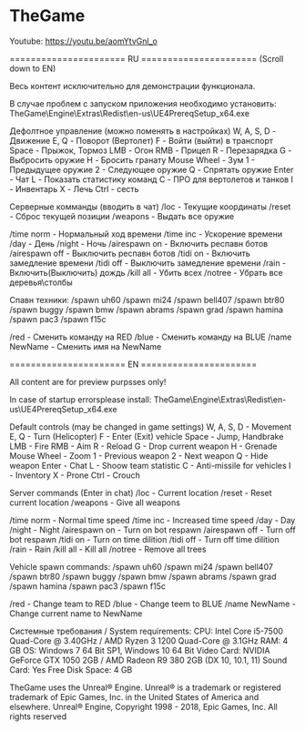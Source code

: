 ﻿# TheGame

Youtube: https://youtu.be/aomYtvGnl_o

====================== RU ====================== (Scroll down to EN)

Весь контент исключительно для демонстрации функционала.

В случае проблем с запуском приложения необходимо установить: TheGame\Engine\Extras\Redist\en-us\UE4PrereqSetup_x64.exe

Дефолтное управление (можно поменять в настройках)
W, A, S, D - Движение
E, Q - Поворот (Вертолет)
F - Войти (выйти) в транспорт
Space - Прыжок, Тормоз
LMB - Огон
RMB - Прицел
R - Перезарядка
G - Выбросить оружие
H - Бросить гранату
Mouse Wheel - Зум
1 - Предыдущее оружие
2 - Следующее оружие
Q - Спрятать оружие
Enter - Чат
L - Показать статистику команд
C - ПРО для вертолетов и танков
I - Инвентарь
X - Лечь
Ctrl - сесть

Серверные комманды (вводить в чат)
/loc - Текущие координаты
/reset - Сброс текущей позиции
/weapons - Выдать все оружие

/time norm - Нормальный ход времени
/time inc - Ускорение времени
/day - День
/night - Ночь
/airespawn on - Включить респавн ботов
/airespawn off - Выключить респавн ботов
/tidi on - Включить замедление времени
/tidi off - Выключить замедление времени
/rain - Включить(Выключить) дождь
/kill all - Убить всех
/notree - Убрать все деревья\столбы

Спавн техники:
/spawn uh60
/spawn mi24
/spawn bell407
/spawn btr80
/spawn buggy
/spawn bmw
/spawn abrams
/spawn grad
/spawn hamina
/spawn pac3
/spawn f15c

/red - Сменить команду на RED
/blue - Сменить команду на BLUE
/name NewName - Сменить имя на NewName

====================== EN ======================

All content are for preview purpsses only!

In case of startup errorsplease install: TheGame\Engine\Extras\Redist\en-us\UE4PrereqSetup_x64.exe

Default controls (may be changed in game settings)
W, A, S, D - Movement
E, Q - Turn (Helicopter)
F - Enter (Exit) vehicle
Space - Jump, Handbrake
LMB - Fire
RMB - Aim
R - Reload
G - Drop current weapon
H - Grenade
Mouse Wheel - Zoom
1 - Previous weapon
2 - Next weapon
Q - Hide weapon
Enter - Chat
L - Shoow team statistic
C - Anti-missile for vehicles
I - Inventory
X - Prone
Ctrl - Crouch

Server commands (Enter in chat)
/loc - Current location
/reset - Reset current location
/weapons - Give all weapons

/time norm - Normal time speed
/time inc - Increased time speed
/day - Day
/night - Night
/airespawn on - Turn on bot respawn
/airespawn off - Turn off bot respawn
/tidi on - Turn on time dilition
/tidi off - Turn off time dilition
/rain - Rain
/kill all - Kill all
/notree - Remove all trees

Vehicle spawn commands:
/spawn uh60
/spawn mi24
/spawn bell407
/spawn btr80
/spawn buggy
/spawn bmw
/spawn abrams
/spawn grad
/spawn hamina
/spawn pac3
/spawn f15c

/red - Change team to RED
/blue - Change teem to BLUE
/name NewName - Change current name to NewName

Системные требования / System requirements:
CPU:			Intel Core i5-7500 Quad-Core @ 3.40GHz / AMD Ryzen 3 1200 Quad-Core @ 3.1GHz
RAM:			4 GB
OS:			Windows 7 64 Bit SP1, Windows 10 64 Bit
Video Card:		NVIDIA GeForce GTX 1050 2GB / AMD Radeon R9 380 2GB (DX 10, 10.1, 11)
Sound Card:		Yes
Free Disk Space:	4 GB

TheGame uses the Unreal® Engine. Unreal® is a trademark or registered trademark of Epic Games, Inc. in the United States of America and elsewhere.
Unreal® Engine, Copyright 1998 - 2018, Epic Games, Inc. All rights reserved